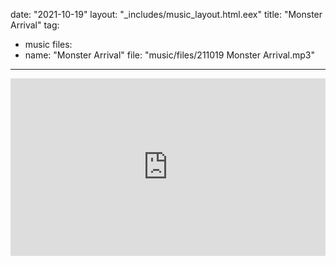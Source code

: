 date: "2021-10-19"
layout: "_includes/music_layout.html.eex"
title: "Monster Arrival"
tag:
  - music
files:
  - name: "Monster Arrival"
    file: "music/files/211019 Monster Arrival.mp3"
---
<div class="mt-4" style="position:relative;padding-top:56.25%;">
  <iframe style="position:absolute;top:0;left:0;width:100%;height:100%;" src="https://www.youtube.com/embed/_jKTnOzd-jY" title="YouTube video player" frameborder="0" allow="accelerometer; autoplay; clipboard-write; encrypted-media; gyroscope; picture-in-picture" allowfullscreen></iframe>
</div>
